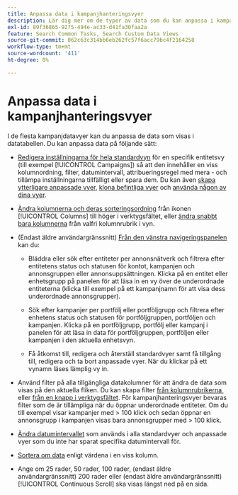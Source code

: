 ```yaml
---
title: Anpassa data i kampanjhanteringsvyer
description: Lär dig mer om de typer av data som du kan anpassa i kampanjdatavyer.
exl-id: 89f36865-9275-494e-ac33-d41fa30faa2a
feature: Search Common Tasks, Search Custom Data Views
source-git-commit: 062c63c314bb6eb262fc57f6acc79bc4f2164258
workflow-type: tm+mt
source-wordcount: '411'
ht-degree: 0%

---
```


# Anpassa data i kampanjhanteringsvyer

<!-- Add info about new UI -->

I de flesta kampanjdatavyer kan du anpassa de data som visas i datatabellen. Du kan anpassa data på följande sätt:

* [Redigera inställningarna för hela standardvyn](/help/search-social-commerce/common-tasks/data-views/custom-default-views-manage.md##view-edit) för en specifik entitetsvy (till exempel [!UICONTROL Campaigns]) så att den innehåller en viss kolumnordning, filter, datumintervall, attribueringsregel med mera - och tillämpa inställningarna tillfälligt eller spara dem. Du kan även [skapa ytterligare anpassade vyer](/help/search-social-commerce/common-tasks/data-views/custom-default-views-manage.md#create-custom-view), [klona befintliga vyer](/help/search-social-commerce/common-tasks/data-views/custom-default-views-manage.md#view-clone) och [använda någon av dina vyer](/help/search-social-commerce/common-tasks/data-views/custom-default-views-manage.md#apply-a-default-or-custom-view).

* [Ändra kolumnerna och deras sorteringsordning](/help/search-social-commerce/common-tasks/data-views/ad-hoc-settings/column-set-edit-sort-icon.md) från ikonen [!UICONTROL Columns] till höger i verktygsfältet, eller [ändra snabbt bara kolumnerna](/help/search-social-commerce/common-tasks/data-views/ad-hoc-settings/column-set-edit-column-heading.md) från valfri kolumnrubrik i vyn.

* (Endast äldre användargränssnitt) [Från den vänstra navigeringspanelen](/help/search-social-commerce/common-tasks/data-views/ad-hoc-settings/filter-using-left-panel.md) kan du:

   * Bläddra eller sök efter entiteter per annonsnätverk och filtrera efter entitetens status och statusen för kontot, kampanjen och annonsgruppen eller annonsuppsättningen. Klicka på en entitet eller enhetsgrupp på panelen för att läsa in en vy över de underordnade entiteterna (klicka till exempel på ett kampanjnamn för att visa dess underordnade annonsgrupper).

   * Sök efter kampanjer per portfölj eller portföljgrupp och filtrera efter enhetens status och statusen för portföljgruppen, portföljen och kampanjen. Klicka på en portföljgrupp, portfölj eller kampanj i panelen för att läsa in data för portföljgruppen, portföljen eller kampanjen i den aktuella enhetsvyn.

   * Få åtkomst till, redigera och återställ standardvyer samt få tillgång till, redigera och ta bort anpassade vyer. När du klickar på ett vynamn läses lämplig vy in.

* Använd filter på alla tillgängliga datakolumner för att ändra de data som visas på den aktuella fliken. Du kan skapa filter [&#x200B; från kolumnrubrikerna &#x200B;](/help/search-social-commerce/common-tasks/data-views/ad-hoc-settings/column-filter-apply-from-column-heading.md) eller [&#x200B; från en knapp i verktygsfältet](/help/search-social-commerce/common-tasks/data-views/ad-hoc-settings/column-filter-apply-from-toolbar.md). För kampanjhanteringsvyer bevaras filter som de är tillämpliga när du öppnar underordnade entiteter. Om du till exempel visar kampanjer med \> 100 klick och sedan öppnar en annonsgrupp i kampanjen visas bara annonsgrupper med \> 100 klick.

* [Ändra datumintervallet](/help/search-social-commerce/common-tasks/data-views/ad-hoc-settings/date-filter.md) som används i alla standardvyer och anpassade vyer som du inte har sparat specifika datumintervall för.

* [Sortera om data](/help/search-social-commerce/common-tasks/data-views/ad-hoc-settings/column-sort.md) enligt värdena i en viss kolumn.

* Ange om 25 rader, 50 rader, 100 rader, (endast äldre användargränssnitt) 200 rader eller (endast äldre användargränssnitt) [!UICONTROL Continuous Scroll] ska visas längst ned på en sida.
